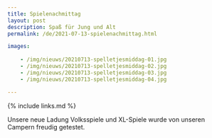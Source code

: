 ```yaml
---
title: Spielenachmittag
layout: post
description: Spaß für Jung und Alt
permalink: /de/2021-07-13-spielenachmittag.html

images:   
  
    - /img/nieuws/20210713-spelletjesmiddag-01.jpg
    - /img/nieuws/20210713-spelletjesmiddag-02.jpg
    - /img/nieuws/20210713-spelletjesmiddag-03.jpg
    - /img/nieuws/20210713-spelletjesmiddag-04.jpg

---
```


{% include links.md %}

Unsere neue Ladung Volksspiele und XL-Spiele wurde von unseren Campern freudig getestet.
